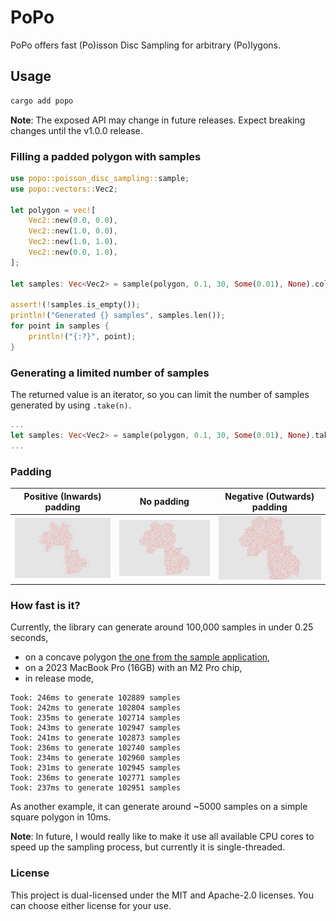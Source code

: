 # PoPo

PoPo offers fast (Po)isson Disc Sampling for arbitrary (Po)lygons.

## Usage

```bash
cargo add popo
```

**Note**: The exposed API may change in future releases. Expect breaking changes until the v1.0.0 release.

### Filling a padded polygon with samples

```rust
use popo::poisson_disc_sampling::sample;
use popo::vectors::Vec2;

let polygon = vec![
    Vec2::new(0.0, 0.0),
    Vec2::new(1.0, 0.0),
    Vec2::new(1.0, 1.0),
    Vec2::new(0.0, 1.0),
];

let samples: Vec<Vec2> = sample(polygon, 0.1, 30, Some(0.01), None).collect();

assert!(!samples.is_empty());
println!("Generated {} samples", samples.len());
for point in samples {
    println!("{:?}", point);
}
```

### Generating a limited number of samples

The returned value is an iterator, so you can limit the number of samples generated by using `.take(n)`.

```rust
...
let samples: Vec<Vec2> = sample(polygon, 0.1, 30, Some(0.01), None).take(10).collect();
...
```

### Padding

| Positive (Inwards) padding | No padding | Negative (Outwards) padding |
| --------------- | --------------- | ---------- |
| ![Inwards padding](./docs/images/padding-positive.png) | ![No padding](./docs/images/padding-none.png) | ![Outwards padding](./docs/images/padding-negative.png) |

### How fast is it?

Currently, the library can generate around 100,000 samples in under 0.25 seconds,

- on a concave polygon [the one from the sample application](https://github.com/mirrajabi/popo/blob/bef78a0fb1b88c417cb01c8301840cb11c4f804b/src/main.rs#L21),
- on a 2023 MacBook Pro (16GB) with an M2 Pro chip,
- in release mode,

```text
Took: 246ms to generate 102889 samples
Took: 242ms to generate 102804 samples
Took: 235ms to generate 102714 samples
Took: 243ms to generate 102947 samples
Took: 241ms to generate 102873 samples
Took: 236ms to generate 102740 samples
Took: 234ms to generate 102960 samples
Took: 231ms to generate 102945 samples
Took: 236ms to generate 102771 samples
Took: 237ms to generate 102951 samples
```

As another example, it can generate around ~5000 samples on a simple square polygon in 10ms.

**Note**: In future, I would really like to make it use all available CPU cores to speed up the sampling process, but currently it is single-threaded.

### License

This project is dual-licensed under the MIT and Apache-2.0 licenses. You can choose either license for your use.
